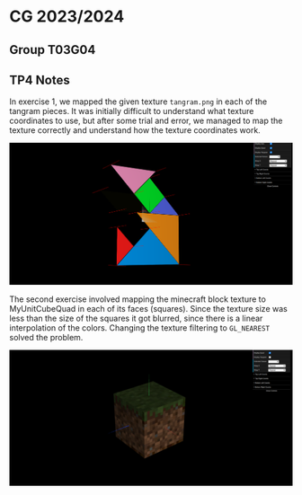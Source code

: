 # CG 2023/2024

## Group T03G04

## TP4 Notes

In exercise 1, we mapped the given texture `tangram.png` in each of the tangram pieces. It was initially difficult to understand what texture coordinates to use, but after some trial and error, we managed to map the texture correctly and understand how the texture coordinates work.

![](./screenshots/cg-t03g04-tp4-1.png)

The second exercise involved mapping the minecraft block texture to MyUnitCubeQuad in each of its faces (squares). Since the texture size was less than the size of the squares it got blurred, since there is a linear interpolation of the colors. Changing the texture filtering to `GL_NEAREST` solved the problem.

![](./screenshots/cg-t03g04-tp4-2.png)
